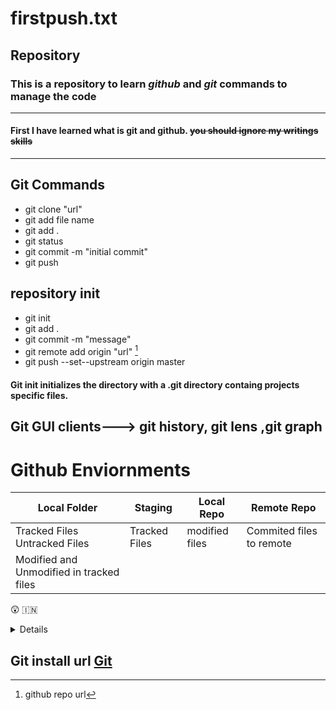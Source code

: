 # firstpush.txt
## Repository 
### This is a repository to learn ***github*** and *git* commands to manage the code     
---
#### First I have learned what is git and github. ~~you should ignore my writings skills~~
***

## Git Commands
- git clone "url"
- git add file name
- git add .
- git status
- git commit -m "initial commit"
- git push

## repository init
* git init
* git add .
* git commit -m "message"
* git remote add origin "url" [^1]
* git push --set--upstream origin master

#### Git init initializes the directory with a .git directory containg projects specific files.

## Git GUI clients---> git history, git lens ,git graph 
[^1]: github repo url

# Github Enviornments
| Local Folder                    | Staging | Local Repo | Remote Repo|
|---------------------------------|---------|------------|------------|
| Tracked Files  Untracked Files  |     Tracked Files    |  modified files          |    Commited files to remote        | 
| Modified and Unmodified in tracked files|


😲 🇮🇳

<details><summary>Details</summary>
<p>
 This is the copy of collapsed test


</p>
</details> 

## Git install url [Git]
[Git]: https://www.git-scm.com
